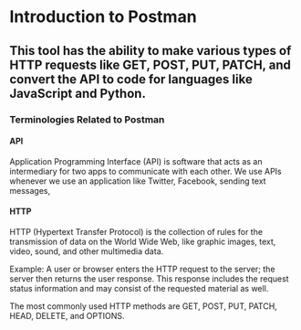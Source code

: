 # Introduction to Postman

## This tool has the ability to make various types of HTTP requests like GET, POST, PUT, PATCH, and convert the API to code for languages like JavaScript and Python.



### Terminologies Related to Postman

#### API

Application Programming Interface (API) is software that acts as an intermediary for two apps to communicate with each other. We use APIs whenever we use an application like Twitter, Facebook, sending text messages,



#### HTTP

HTTP (Hypertext Transfer Protocol) is the collection of rules for the transmission of data on the World Wide Web, like graphic images, text, video, sound, and other multimedia data.&#x20;



Example: A user or browser enters the HTTP request to the server; the server then returns the user response. This response includes the request status information and may consist of the requested material as well.

The most commonly used HTTP methods are GET, POST, PUT, PATCH, HEAD, DELETE, and OPTIONS.



